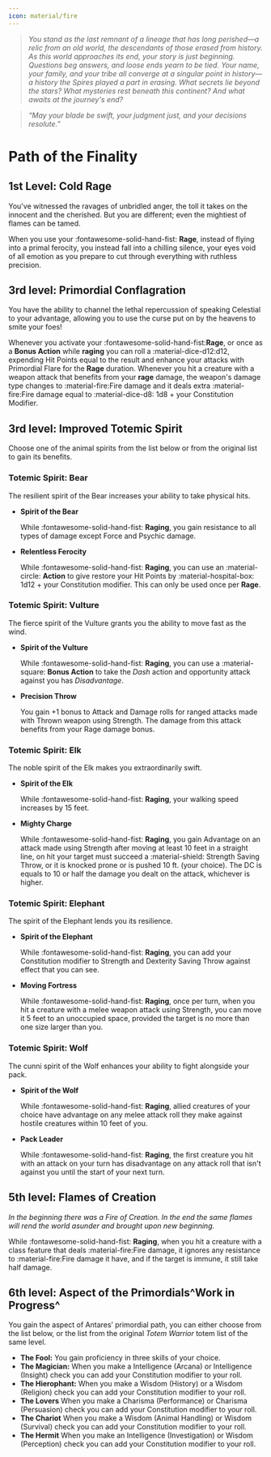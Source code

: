 ```yaml
---
icon: material/fire
---
```


> *You stand as the last remnant of a lineage that has long  perished—a relic from an old world, the descendants of those erased from history. As this world approaches its end, your story is just beginning. Questions beg answers, and loose ends yearn to be tied. Your name, your family, and your tribe all converge at a singular point in history—a history the Spires played a part in erasing. What secrets lie beyond the stars? What mysteries rest beneath this continent? And what awaits at the journey's end?*

> *“May your blade be swift, your judgment just, and your decisions resolute.”*

# Path of the Finality

## 1st Level: Cold Rage

You've witnessed the ravages of unbridled anger, the toll it takes on the innocent and the cherished. But you are different; even the mightiest of flames can be tamed.

When you use your :fontawesome-solid-hand-fist: **Rage**, instead of flying into a primal ferocity, you instead fall into a chilling silence, your eyes void of all emotion as you prepare to cut through everything with ruthless precision.

## 3rd level: Primordial Conflagration

You have the ability to channel the lethal repercussion of speaking Celestial to your advantage, allowing you to use the curse put on by the heavens to smite your foes!

Whenever you activate your :fontawesome-solid-hand-fist:**Rage**, or once as a **Bonus Action** while **raging** you can roll a :material-dice-d12:d12, expending Hit Points equal to the result and enhance your attacks with Primordial Flare for the **Rage** duration. Whenever you hit a creature with a weapon attack that benefits from your **rage** damage, the weapon's damage type changes to :material-fire:Fire damage and it deals extra :material-fire:Fire damage equal to :material-dice-d8: 1d8 + your Constitution Modifier.

## 3rd level: Improved Totemic Spirit

Choose one of the animal spirits from the list below or from the original list to gain its benefits.

### Totemic Spirit: Bear
    
The resilient spirit of the Bear increases your ability to take physical hits.

- **Spirit of the Bear** 

    While :fontawesome-solid-hand-fist: **Raging**, you gain resistance to all types of damage except Force and Psychic damage.

- **Relentless Ferocity** 

    While :fontawesome-solid-hand-fist: **Raging**, you can use an :material-circle: **Action** to give restore your Hit Points by :material-hospital-box: 1d12 + your Constitution modifier. This can only be used once per **Rage**.

### Totemic Spirit: Vulture
    
The fierce spirit of the Vulture grants you the ability to move fast as the wind. 

- **Spirit of the Vulture** 

    While :fontawesome-solid-hand-fist: **Raging**, you can use a :material-square: **Bonus Action** to take the *Dash* action and opportunity attack against you has *Disadvantage*.

- **Precision Throw** 
    
    You gain +1 bonus to Attack and Damage rolls for ranged attacks made with Thrown weapon using Strength. The damage from this attack benefits from your Rage damage bonus.

### Totemic Spirit: Elk

The noble spirit of the Elk makes you extraordinarily swift. 

- **Spirit of the Elk** 

    While :fontawesome-solid-hand-fist: **Raging**, your walking speed increases by 15 feet.

- **Mighty Charge** 

    While :fontawesome-solid-hand-fist: **Raging**, you gain Advantage on an attack made using Strength after moving at least 10 feet in a straight line, on hit your target must succeed a :material-shield: Strength Saving Throw, or it is knocked prone or is pushed 10 ft. (your choice). The DC is equals to 10 or half the damage you dealt on the attack, whichever is higher.

### Totemic Spirit: Elephant

The spirit of the Elephant lends you its resilience. 

- **Spirit of the Elephant** 

    While :fontawesome-solid-hand-fist: **Raging**, you can add your Constitution modifier to Strength and Dexterity Saving Throw against effect that you can see.

- **Moving Fortress** 

    While :fontawesome-solid-hand-fist: **Raging**, once per turn, when you hit a creature with a melee weapon attack using Strength, you can move it 5 feet to an unoccupied space, provided the target is no more than one size larger than you.

### Totemic Spirit: Wolf
    
The cunni spirit of the Wolf enhances your ability to fight alongside your pack. 

- **Spirit of the Wolf** 

    While :fontawesome-solid-hand-fist: **Raging**, allied creatures of your choice have advantage on any melee attack roll they make against hostile creatures within 10 feet of you.

- **Pack Leader**

    While :fontawesome-solid-hand-fist: **Raging**, the first creature you hit with an attack on your turn has disadvantage on any attack roll that isn't against you until the start of your next turn.

## 5th level: Flames of Creation

*In the beginning there was a Fire of Creation. In the end the same flames will rend the world asunder and brought upon new beginning.*

While :fontawesome-solid-hand-fist: **Raging**, when you hit a creature with a class feature that deals :material-fire:Fire damage, it ignores any resistance to :material-fire:Fire damage it have, and if the target is immune, it still take half damage.

## 6th level: Aspect of the Primordials^Work in Progress^

You gain the aspect of Antares’ primordial path, you can either choose from the list below, or the list from the original *Totem Warrior* totem list of the same level.

- **The Fool:** You gain proficiency in three skills of your choice.
- **The Magician:** When you make a Intelligence (Arcana) or Intelligence (Insight) check you can add your Constitution modifier to your roll.
- **The Hierophant:** When you make a Wisdom (History) or a Wisdom (Religion) check you can add your Constitution modifier to your roll.
- **The Lovers** When you make a Charisma (Performance) or Charisma (Persuasion) check you can add your Constitution modifier to your roll.
- **The Chariot** When you make a Wisdom (Animal Handling) or Wisdom (Survival) check you can add your Constitution modifier to your roll.
- **The Hermit** When you make an Intelligence (Investigation) or Wisdom (Perception) check you can add your Constitution modifier to your roll.

